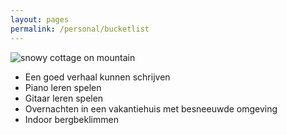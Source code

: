 ```yaml
---
layout: pages
permalink: /personal/bucketlist
---
```


<!-- <div id="personallist" class="content-wrapper">
    bucketlist: personal
</div> -->

![snowy cottage on mountain](https://th.bing.com/th/id/OIG.yMbW3FrhQpEUwmID4ebC?pid=ImgGn)

- Een goed verhaal kunnen schrijven
- Piano leren spelen
- Gitaar leren spelen
- Overnachten in een vakantiehuis met besneeuwde omgeving
- Indoor bergbeklimmen
